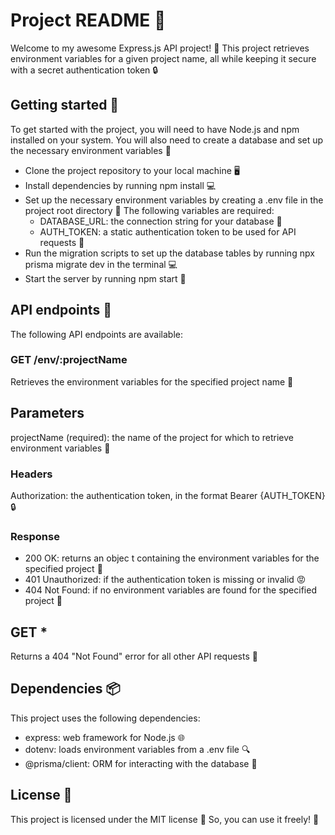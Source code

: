 # Project README 🤩
Welcome to my awesome Express.js API project! 🚀 This project retrieves environment variables for a given project name, all while keeping it secure with a secret authentication token 🔒

## Getting started 🏁
To get started with the project, you will need to have Node.js and npm installed on your system. You will also need to create a database and set up the necessary environment variables 🌳

* Clone the project repository to your local machine 🖥️
* Install dependencies by running npm install 💻
* Set up the necessary environment variables by creating a .env file in the project root directory 🤫 The following variables are required:
  * DATABASE_URL: the connection string for your database 📁
  * AUTH_TOKEN: a static authentication token to be used for API requests 🔑
* Run the migration scripts to set up the database tables by running npx prisma migrate dev in the terminal 💻
* Start the server by running npm start 🚀

## API endpoints 🚪
The following API endpoints are available:

### GET /env/:projectName
Retrieves the environment variables for the specified project name 🌳

## Parameters
projectName (required): the name of the project for which to retrieve environment variables 📝
### Headers
Authorization: the authentication token, in the format Bearer {AUTH_TOKEN} 🔒
### Response
* 200 OK: returns an objec t containing the environment variables for the specified project 🎉
* 401 Unauthorized: if the authentication token is missing or invalid 😡
* 404 Not Found: if no environment variables are found for the specified project 🤷
## GET *
Returns a 404 "Not Found" error for all other API requests 🤔

## Dependencies 📦
This project uses the following dependencies:

* express: web framework for Node.js 🌐
* dotenv: loads environment variables from a .env file 🔍
* @prisma/client: ORM for interacting with the database 💾

## License 📜
This project is licensed under the MIT license 🤝 So, you can use it freely! 💃
